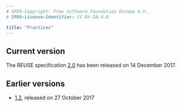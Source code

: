 ```yaml
---
# SPDX-Copyright: Free Software Foundation Europe e.V.
# SPDX-License-Identifier: CC-BY-SA-4.0

title: "Practices"
---
```


## Current version

The REUSE specification [2.0](/practices/2.0/) has been released on 14 December 2017.

## Earlier versions

- [1.2](/practices/1.2/), released on 27 October 2017
